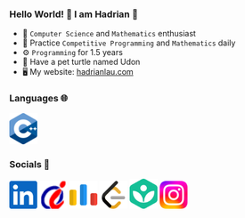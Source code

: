 ### Hello World! 👋 I am Hadrian 🐢
- 🧠 ```Computer Science``` and ```Mathematics``` enthusiast
- 🌱 Practice ```Competitive Programming``` and ```Mathematics``` daily
- ⚙️  ```Programming``` for 1.5 years
- 🐢 Have a pet turtle named Udon
- 🖥️ My website: [hadrianlau.com](https://udontur.github.io)
### Languages 🌐
[<img width="50px" src="languages/cpp.png"/>](https://www.stroustrup.com)
### Socials 🤝
[<img width="50px" src="socials/linkedin.png"/>](https://www.linkedin.com/in/hadrianlaucs)
[<img width="50px" src="socials/hkoj.png"/>](https://judge.hkoi.org/user/wy_hadrianlau)
[<img width="50px" src="socials/codeforces.png"/>](https://codeforces.com/profile/udontur)
[<img width="50px" src="socials/leetcode.png"/>](https://leetcode.com/udontur)
[<img width="50px" src="socials/khan.png"/>](https://www.khanacademy.org/profile/udontur)
[<img width="50px" src="socials/instagram.png"/>](https://www.instagram.com/udon.tur)
